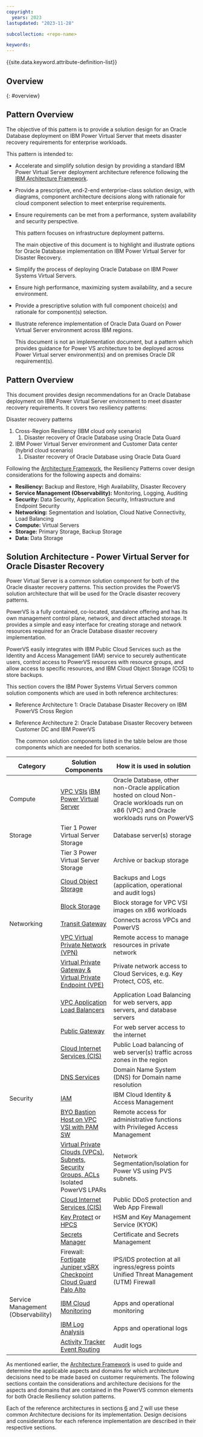 ```yaml
---
copyright:
  years: 2023
lastupdated: "2023-11-28"

subcollection: <repo-name>

keywords:
---
```


{{site.data.keyword.attribute-definition-list}}

## Overview

{: \#overview}

## Pattern Overview

The objective of this pattern is to provide a solution design for an Oracle Database deployment on IBM Power Virtual Server that meets disaster recovery requirements for enterprise workloads.

This pattern is intended to:

-   Accelerate and simplify solution design by providing a standard IBM Power Virtual Server deployment architecture reference following the [IBM Architecture Framework](https://cloud.ibm.com/docs/architecture-framework?topic=architecture-framework-intro).
-   Provide a prescriptive, end-2-end enterprise-class solution design, with diagrams, component architecture decisions along with rationale for cloud component selection to meet enterprise requirements.
-   Ensure requirements can be met from a performance, system availability and security perspective.

    This pattern focuses on infrastructure deployment patterns.

    The main objective of this document is to highlight and illustrate options for Oracle Database implementation on IBM Power Virtual Server for Disaster Recovery.

-   Simplify the process of deploying Oracle Database on IBM Power Systems Virtual Servers.
-   Ensure high performance, maximizing system availability, and a secure environment.
-   Provide a prescriptive solution with full component choice(s) and rationale for component(s) selection.
-   Illustrate reference implementation of Oracle Data Guard on Power Virtual Server environment across IBM regions.

    This document is not an implementation document, but a pattern which provides guidance for Power VS architecture to be deployed across Power Virtual server environment(s) and on premises Oracle DR requirement(s).

## 

## Pattern Overview

This document provides design recommendations for an Oracle Database deployment on IBM Power Virtual Server environment to meet disaster recovery requirements. It covers two resiliency patterns:

Disaster recovery patterns

1.  Cross-Region Resiliency (IBM cloud only scenario)
    1.  Disaster recovery of Oracle Database using Oracle Data Guard
2.  IBM Power Virtual Server environment and Customer Data center (hybrid cloud scenario)
    1.  Disaster recovery of Oracle Database using Oracle Data Guard

Following the [Architecture Framework](https://cloud.ibm.com/docs/architecture-framework?topic=architecture-framework-intro), the Resiliency Patterns cover design considerations for the following aspects and domains:

-   **Resiliency:** Backup and Restore, High Availability, Disaster Recovery
-   **Service Management (Observability):** Monitoring, Logging, Auditing
-   **Security:** Data Security, Application Security, Infrastructure and Endpoint Security
-   **Networking:** Segmentation and Isolation, Cloud Native Connectivity, Load Balancing
-   **Compute:** Virtual Servers
-   **Storage:** Primary Storage, Backup Storage
-   **Data:** Data Storage

## 

## Solution Architecture - Power Virtual Server for Oracle Disaster Recovery

Power Virtual Server is a common solution component for both of the Oracle disaster recovery patterns. This section provides the PowerVS solution architecture that will be used for the Oracle disaster recovery patterns.

PowerVS is a fully contained, co-located, standalone offering and has its own management control plane, network, and direct attached storage. It provides a simple and easy interface for creating storage and network resources required for an Oracle Database disaster recovery implementation.

PowerVS easily integrates with IBM Public Cloud Services such as the Identity and Access Management (IAM) service to securely authenticate users, control access to PowerVS resources with resource groups, and allow access to specific resources, and IBM Cloud Object Storage (COS) to store backups.

This section covers the IBM Power Systems Virtual Servers common solution components which are used in both reference architectures:

-   Reference Architecture 1: Oracle Database Disaster Recovery on IBM PowerVS Cross Region
-   Reference Architecture 2: Oracle Database Disaster Recovery between Customer DC and IBM PowerVS

    The common solution components listed in the table below are those components which are needed for both scenarios.

| Category                           | Solution Components                                                                                                                                                                                                                                                                                                                                                                                                                                                                                                                               | How it is used in solution                                                                                                               |
|------------------------------------|---------------------------------------------------------------------------------------------------------------------------------------------------------------------------------------------------------------------------------------------------------------------------------------------------------------------------------------------------------------------------------------------------------------------------------------------------------------------------------------------------------------------------------------------------|------------------------------------------------------------------------------------------------------------------------------------------|
| Compute                            | [VPC VSIs](https://cloud.ibm.com/vpc-ext/provision/vs) [IBM Power Virtual Server](https://cloud.ibm.com/docs/power-iaas?topic=power-iaas-getting-started)                                                                                                                                                                                                                                                                                                                                                                                         | Oracle Database, other non-Oracle application hosted on cloud Non-Oracle workloads run on x86 (VPC) and Oracle workloads runs on PowerVS |
| Storage                            | Tier 1 Power Virtual Server Storage                                                                                                                                                                                                                                                                                                                                                                                                                                                                                                               | Database server(s) storage                                                                                                               |
|                                    | Tier 3 Power Virtual Server Storage                                                                                                                                                                                                                                                                                                                                                                                                                                                                                                               | Archive or backup storage                                                                                                                |
|                                    | [Cloud Object Storage](https://cloud.ibm.com/docs/cloud-object-storage?topic=cloud-object-storage-about-cloud-object-storage)                                                                                                                                                                                                                                                                                                                                                                                                                     | Backups and Logs (application, operational and audit logs)                                                                               |
|                                    | [Block Storage](https://cloud.ibm.com/docs/vpc?topic=vpc-block-storage-about#vpc-storage-encryption)                                                                                                                                                                                                                                                                                                                                                                                                                                              | Block storage for VPC VSI images on x86 workloads                                                                                        |
| Networking                         | [Transit Gateway](https://cloud.ibm.com/docs/transit-gateway?topic=transit-gateway-about)                                                                                                                                                                                                                                                                                                                                                                                                                                                         | Connects across VPCs and PowerVS                                                                                                         |
|                                    | [VPC Virtual Private Network (VPN)](https://cloud.ibm.com/docs/iaas-vpn?topic=iaas-vpn-getting-started)                                                                                                                                                                                                                                                                                                                                                                                                                                           | Remote access to manage resources in private network                                                                                     |
|                                    | [Virtual Private Gateway & Virtual Private Endpoint (VPE)](https://cloud.ibm.com/docs/vpc?topic=vpc-about-vpe)                                                                                                                                                                                                                                                                                                                                                                                                                                    | Private network access to Cloud Services, e.g. Key Protect, COS, etc.                                                                    |
|                                    | [VPC Application Load Balancers](https://cloud.ibm.com/docs/vpc?topic=vpc-load-balancers)                                                                                                                                                                                                                                                                                                                                                                                                                                                         | Application Load Balancing for web servers, app servers, and database servers                                                            |
|                                    | [Public Gateway](https://cloud.ibm.com/docs/vpc?topic=vpc-about-public-gateways)                                                                                                                                                                                                                                                                                                                                                                                                                                                                  | For web server access to the internet                                                                                                    |
|                                    | [Cloud Internet Services (CIS)](https://cloud.ibm.com/docs/cis?topic=cis-getting-started)                                                                                                                                                                                                                                                                                                                                                                                                                                                         | Public Load balancing of web server(s) traffic across zones in the region                                                                |
|                                    | [DNS Services](https://cloud.ibm.com/docs/dns-svcs?topic=dns-svcs-about-dns-services)                                                                                                                                                                                                                                                                                                                                                                                                                                                             | Domain Name System (DNS) for Domain name resolution                                                                                      |
| Security                           | [IAM](https://cloud.ibm.com/docs/account?topic=account-cloudaccess)                                                                                                                                                                                                                                                                                                                                                                                                                                                                               | IBM Cloud Identity & Access Management                                                                                                   |
|                                    | [BYO Bastion Host on VPC VSI with PAM SW](https://cloud.ibm.com/docs/framework-financial-services?topic=framework-financial-services-vpc-architecture-connectivity-bastion-tutorial-teleport)                                                                                                                                                                                                                                                                                                                                                     | Remote access for administrative functions with Privileged Access Management                                                             |
|                                    | [Virtual Private Clouds (VPCs), Subnets, Security Groups, ACLs](https://cloud.ibm.com/docs/vpc?topic=vpc-getting-started) Isolated PowerVS LPARs                                                                                                                                                                                                                                                                                                                                                                                                  | Network Segmentation/Isolation for Power VS using PVS subnets.                                                                           |
|                                    | [Cloud Internet Services (CIS)](https://cloud.ibm.com/docs/cis?topic=cis-getting-started)                                                                                                                                                                                                                                                                                                                                                                                                                                                         | Public DDoS protection and Web App Firewall                                                                                              |
|                                    | [Key Protect](https://cloud.ibm.com/docs/key-protect) or [HPCS](https://cloud.ibm.com/docs/hs-crypto?topic=hs-crypto-get-started)                                                                                                                                                                                                                                                                                                                                                                                                                 | HSM and Key Management Service (KYOK)                                                                                                    |
|                                    | [Secrets Manager](https://cloud.ibm.com/catalog/services/secrets-manager)                                                                                                                                                                                                                                                                                                                                                                                                                                                                         | Certificate and Secrets Management                                                                                                       |
|                                    | Firewall: [Fortigate](https://cloud.ibm.com/catalog/content/ibm-fortigate-AP-HA-terraform-deploy-5dd3e4ba-c94b-43ab-b416-c1c313479cec-global) [Juniper vSRX](https://cloud.ibm.com/catalog/content/juniper-vsrx-catalog-deploy-1.4-dc1e707c-33dd-4321-b2a5-c22dbf0dd0ee-global) [Checkpoint Cloud Guard](https://cloud.ibm.com/catalog/content/checkpoint-iaas-gw-ibm-vpc-1.0.7-9ed8dbde-2931-45f5-a7a7-0c90ce0d2686-global) [Palo Alto](https://cloud.ibm.com/catalog/content/ibmcloud-vmseries-1.9-6470816d-562d-4627-86a5-fe3ad4e94b30-global) | IPS/IDS protection at all ingress/egress points Unified Threat Management (UTM) Firewall                                                 |
| Service Management (Observability) | [IBM Cloud Monitoring](https://cloud.ibm.com/docs/monitoring?topic=monitoring-about-monitor)                                                                                                                                                                                                                                                                                                                                                                                                                                                      | Apps and operational monitoring                                                                                                          |
|                                    | [IBM Log Analysis](https://cloud.ibm.com/docs/log-analysis?topic=log-analysis-getting-started)                                                                                                                                                                                                                                                                                                                                                                                                                                                    | Apps and operational logs                                                                                                                |
|                                    | [Activity Tracker Event Routing](https://cloud.ibm.com/docs/atracker?topic=atracker-about)                                                                                                                                                                                                                                                                                                                                                                                                                                                        | Audit logs                                                                                                                               |

As mentioned earlier, the [Architecture Framework](https://cloud.ibm.com/docs/architecture-framework?topic=architecture-framework-intro) is used to guide and determine the applicable aspects and domains for which architecture decisions need to be made based on customer requirements. The following sections contain the considerations and architecture decisions for the aspects and domains that are contained in the PowerVS common elements for both Oracle Resiliency solution patterns.

Each of the reference architectures in sections [6](#_Toc146967029) and [7](#_Reference_architecture_2:) will use these common Architecture decisions for its implementation. Design decisions and considerations for each reference implementation are described in their respective sections.
